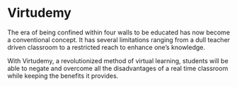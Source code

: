 # Virtudemy

The era of being confined within four walls to be educated has now become a conventional concept. It has several limitations ranging from a dull teacher driven classroom to a restricted reach to enhance one’s knowledge.

With Virtudemy, a revolutionized method of virtual learning, students will be able to negate and overcome all the disadvantages of a real time classroom while keeping the benefits it provides. 
